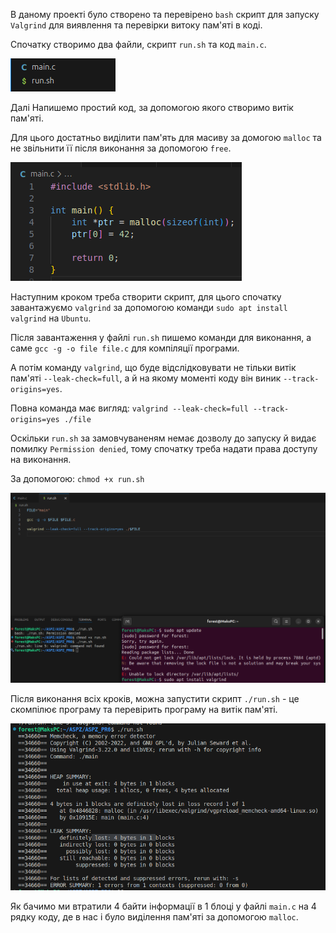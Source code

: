 В даному проекті було створено та перевірено `bash` скрипт для запуску `Valgrind` для виявлення та перевірки витоку пам'яті в коді.

Спочатку створимо два файли, скрипт `run.sh` та код `main.c`.

![](Photos/0.png)

Далі Напишемо простий код, за допомогою якого створимо витік пам'яті. 

Для цього достатньо виділити пам'ять для масиву за домогою `malloc` та не звільнити її після виконання за допомогою `free`.

![](Photos/1.png)

Наступним кроком треба створити скрипт, для цього спочатку завантажуємо `valgrind` за допомогою команди `sudo apt install valgrind` на `Ubuntu`.

Після завантаження у файлі `run.sh` пишемо команди для виконання, а саме `gcc -g -o file file.c` для компіляції програми.

А потім команду `valgrind`, що буде відслідковувати не тільки витік пам'яті `--leak-check=full`, а й на якому моменті коду він виник `--track-origins=yes`.

Повна команда має вигляд: `valgrind --leak-check=full --track-origins=yes ./file`

Оскільки `run.sh` за замовчуваненям немає дозволу до запуску й видає помилку `Permission denied`, тому спочатку треба надати права доступу на виконання.

За допомогою: `chmod +x run.sh`

![](Photos/2.png)

Після виконання всіх кроків, можна запустити скрипт `./run.sh` - це скомпілює програму та перевірить програму на витік пам'яті.

![](Photos/3.png)

Як бачимо ми втратили 4 байти інформації в 1 блоці у файлі `main.c` на 4 рядку коду, де в нас і було виділення пам'яті за допомогою `malloc`.
